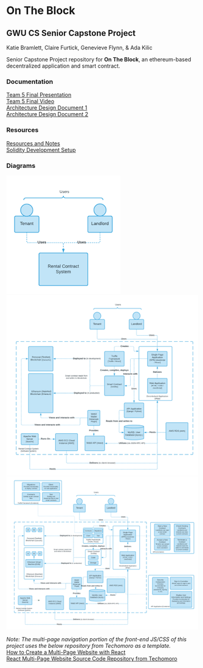 # On The Block

## GWU CS Senior Capstone Project
Katie Bramlett, Claire Furtick, Genevieve Flynn, & Ada Kilic<br>

Senior Capstone Project repository for **On The Block**, an ethereum-based decentralized application and smart contract.<br>

### Documentation
[Team 5 Final Presentation](/docs/Team%205%20Final%20Presentation.pdf)<br>
[Team 5 Final Video]()<br>
[Architecture Design Document 1](/docs/Team%205%20Architecture%20Design%20Assignment%201.pdf)<br>
[Architecture Design Document 2](/docs/Team%205%20Architecture%20Design%20Assignment%202.pdf)<br>

### Resources
[Resources and Notes](/resources)<br>
[Solidity Development Setup](/resources/Solidity-Dev.md)<br>

### Diagrams
<img src="/docs/C4%20Model%201%20Context.png" alt="C4 Model 1 Context" width="300"/><br>
<img src="/docs/C4%20Model%202%20Containers.png" alt="C4 Model 2 Containers" width="600"/><br>
<img src="/docs/C4%20Model%203%20Components.png" alt="C4 Model 3 Components" width="800"/><br>

*Note: The  multi-page navigation portion of the front-end JS/CSS of this project uses the below repository from Techomoro as a template.*<br>
[How to Create a Multi-Page Website with React](https://www.techomoro.com/how-to-create-a-multi-page-website-with-react-in-5-minutes/)<br>
[React Multi-Page Website Source Code Repository from Techomoro](https://github.com/techomoro/ReactMultiPageWebsite)<br>
